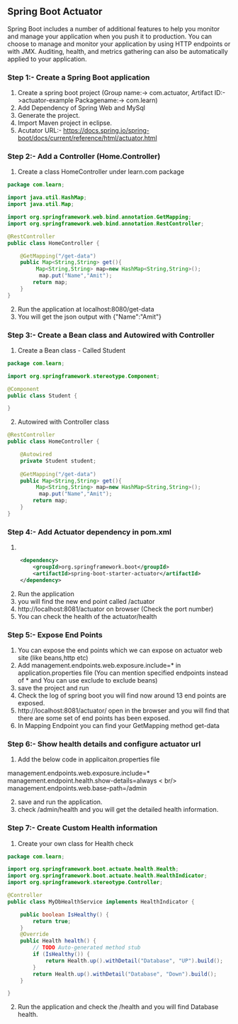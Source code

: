## Spring Boot Actuator
Spring Boot includes a number of additional features to help you monitor and manage your application when you push it to production. You can choose to manage and monitor your application by using HTTP endpoints or with JMX. Auditing, health, and metrics gathering can also be automatically applied to your application.

### Step 1:- Create a Spring Boot application 
1. Create a spring boot project (Group name:-> com.actuator, Artifact ID:->actuator-example Packagename:-> com.learn)
2. Add Dependency of Spring Web and MySql
3. Generate the project.
4. Import Maven project in eclipse.
5. Acutator URL:-  https://docs.spring.io/spring-boot/docs/current/reference/html/actuator.html

### Step 2:- Add a Controller (Home.Controller)
1. Create a class HomeController under learn.com package
```java
package com.learn;

import java.util.HashMap;
import java.util.Map;

import org.springframework.web.bind.annotation.GetMapping;
import org.springframework.web.bind.annotation.RestController;

@RestController
public class HomeController {

	@GetMapping("/get-data")
	public Map<String,String> get(){
		 Map<String,String> map=new HashMap<String,String>();  
		  map.put("Name","Amit");  
		return map;
	}
}

```
2. Run the application at localhost:8080/get-data
3. You will get the json output with {"Name":"Amit"}

### Step 3:- Create a Bean class and Autowired with Controller
1. Create a Bean class - Called Student
```java
package com.learn;

import org.springframework.stereotype.Component;

@Component
public class Student {

}

```
2. Autowired with Controller class
```java
@RestController
public class HomeController {

	@Autowired
	private Student student;
	
	@GetMapping("/get-data")
	public Map<String,String> get(){
		 Map<String,String> map=new HashMap<String,String>();  
		  map.put("Name","Amit");  
		return map;
	}
}
```
### Step 4:- Add Actuator dependency in pom.xml
1.
```xml
    <dependency>
        <groupId>org.springframework.boot</groupId>
        <artifactId>spring-boot-starter-actuator</artifactId>
    </dependency>
```

2. Run the application 
3. you will find the new end point called /actuator
4. http://localhost:8081/actuator on browser (Check the port number)
5. You can check the health of the actuator/health

### Step 5:- Expose End Points 
1. You can expose the end points which we can expose on actuator web site (like beans,http etc)
2. Add management.endpoints.web.exposure.include=* in application.properties file (You can mention specified endpoints instead of * and You can use exclude to exclude beans)
3. save the project and run
4. Check the log of spring boot you will find now around 13 end points are exposed.
5. http://localhost:8081/actuator/  open in the browser and you will find that there are some set of end points has been exposed.
6. In Mapping Endpoint you can find your GetMapping method get-data

### Step 6:- Show health details and configure actuator url
1. Add the below code in applicaiton.properties file

management.endpoints.web.exposure.include=* <br />
management.endpoint.health.show-details=always < br/>
management.endpoints.web.base-path=/admin <br />

2. save and run the application.
3. check /admin/health   and you will get the detailed health information.

### Step 7:- Create Custom Health information
1. Create your own class for Health check
```java
package com.learn;

import org.springframework.boot.actuate.health.Health;
import org.springframework.boot.actuate.health.HealthIndicator;
import org.springframework.stereotype.Controller;

@Controller
public class MyDbHealthService implements HealthIndicator {

	public boolean IsHealthy() {
		return true;
	}
	@Override
	public Health health() {
		// TODO Auto-generated method stub
		if (IsHealthy()) {
			return Health.up().withDetail("Database", "UP").build();
		}
		return Health.up().withDetail("Database", "Down").build();
	}

}
```

2. Run the application and check the /health and you will find Database health.
